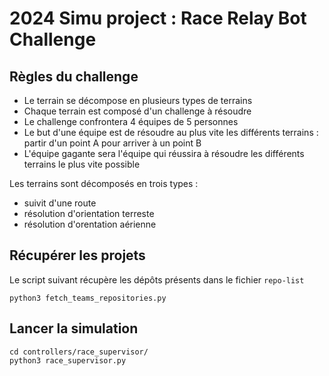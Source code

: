 # 2024 Simu project : Race Relay Bot Challenge

## Règles du challenge

* Le terrain se décompose en plusieurs types de terrains
* Chaque terrain est composé d'un challenge à résoudre
* Le challenge confrontera 4 équipes de 5 personnes
* Le but d'une équipe est de résoudre au plus vite les différents terrains : partir d'un point A pour arriver à un point B
* L'équipe gagante sera l'équipe qui réussira à résoudre les différents terrains le plus vite possible

Les terrains sont décomposés en trois types :
* suivit d'une route
* résolution d'orientation terreste
* résolution d'orentation aérienne

## Récupérer les projets

Le script suivant récupère les dépôts présents dans le fichier `repo-list`
```
python3 fetch_teams_repositories.py
```

## Lancer la simulation

```
cd controllers/race_supervisor/
python3 race_supervisor.py
```
